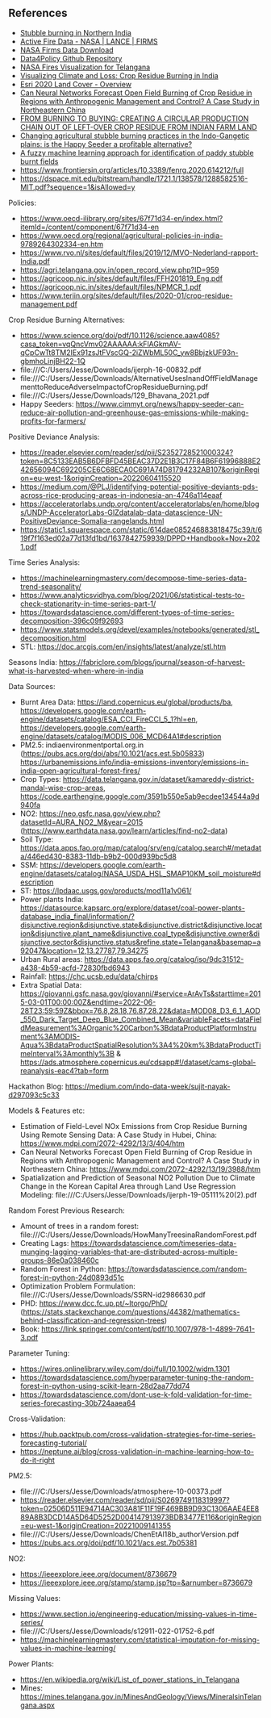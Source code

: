 ## References

- [Stubble burning in Northern India](https://earthobservatory.nasa.gov/images/84680/stubble-burning-in-northern-india)
- [Active Fire Data - NASA | LANCE | FIRMS](https://firms.modaps.eosdis.nasa.gov/active_fire/)
- [NASA Firms Data Download](https://firms.modaps.eosdis.nasa.gov/download/Readme.txt)
- [Data4Policy Github Repository](https://github.com/UNDP-India/Data4Policy/tree/main/References)
- [NASA Fires Visualization for Telangana](https://public.flourish.studio/visualisation/8561801/)
- [Visualizing Climate and Loss: Crop Residue Burning in India](https://histecon.fas.harvard.edu/climate-loss/crops/index.html)
- [Esri 2020 Land Cover - Overview](https://www.arcgis.com/home/item.html?id=d6642f8a4f6d4685a24ae2dc0c73d4ac)
- [Can Neural Networks Forecast Open Field Burning of Crop Residue in Regions with Anthropogenic Management and Control? A Case Study in Northeastern China](https://www.google.com/url?sa=t&rct=j&q=&esrc=s&source=web&cd=&cad=rja&uact=8&ved=2ahUKEwiri_DzyNT3AhUQzaQKHYjUCTMQFnoECAQQAQ&url=https%3A%2F%2Fwww.mdpi.com%2F2072-4292%2F13%2F19%2F3988%2Fpdf&usg=AOvVaw3CsocwhNFanF_buSX3rZoK)
- [FROM BURNING TO BUYING: CREATING A CIRCULAR PRODUCTION CHAIN OUT OF LEFT-OVER CROP RESIDUE FROM INDIAN FARM LAND](https://www.rvo.nl/sites/default/files/2019/12/MVO-Nederland-rapport-India.pdf)
- [Changing agricultural stubble burning practices in the Indo-Gangetic plains: is the Happy Seeder a profitable alternative?](https://www.tandfonline.com/doi/full/10.1080/14735903.2020.1834277)
- [A fuzzy machine learning approach for identification of paddy stubble burnt fields](https://www.researchgate.net/publication/344001377_A_fuzzy_machine_learning_approach_for_identification_of_paddy_stubble_burnt_fields)
- https://www.frontiersin.org/articles/10.3389/fenrg.2020.614212/full 
- https://dspace.mit.edu/bitstream/handle/1721.1/138578/1288582516-MIT.pdf?sequence=1&isAllowed=y

Policies:
- https://www.oecd-ilibrary.org/sites/67f71d34-en/index.html?itemId=/content/component/67f71d34-en
- https://www.oecd.org/regional/agricultural-policies-in-india-9789264302334-en.htm
- https://www.rvo.nl/sites/default/files/2019/12/MVO-Nederland-rapport-India.pdf
- https://agri.telangana.gov.in/open_record_view.php?ID=959
- https://agricoop.nic.in/sites/default/files/FFH201819_Eng.pdf
- https://agricoop.nic.in/sites/default/files/NPMCR_1.pdf
- https://www.teriin.org/sites/default/files/2020-01/crop-residue-management.pdf

Crop Residue Burning Alternatives: 
- https://www.science.org/doi/pdf/10.1126/science.aaw4085?casa_token=vqQncVmv02AAAAAA:kFlAGkmAV-qCpCwTt8TM2IEx91zsJtFVscGQ-2iZWbML50C_yw8BbjzkUF93n-gbmhoLinjBH22-1Q
- file:///C:/Users/Jesse/Downloads/ijerph-16-00832.pdf
- file:///C:/Users/Jesse/Downloads/AlternativeUsesInandOffFieldManagementtoReduceAdverseImpactofCropResidueBurning.pdf
- file:///C:/Users/Jesse/Downloads/129_Bhavana_2021.pdf 
- Happy Seeders: https://www.cimmyt.org/news/happy-seeder-can-reduce-air-pollution-and-greenhouse-gas-emissions-while-making-profits-for-farmers/

Positive Deviance Analysis:
- https://reader.elsevier.com/reader/sd/pii/S2352728521000324?token=8C5133EAB5B6DFBFD45BEAC37D2E1B3C17F84B6F61996888E242656094C692205CE6C68ECA0C691A74D81794232AB107&originRegion=eu-west-1&originCreation=20220604115520
- https://medium.com/@PLJ/identifying-potential-positive-deviants-pds-across-rice-producing-areas-in-indonesia-an-4746a114eaaf
- https://acceleratorlabs.undp.org/content/acceleratorlabs/en/home/blogs/UNDP-AcceleratorLabs-GIZdatalab-data-datascience-UN-PositiveDeviance-Somalia-rangelands.html
- https://static1.squarespace.com/static/614dae085246883818475c39/t/619f7f163ed02a77d13fd1bd/1637842759939/DPPD+Handbook+Nov+2021.pdf 

Time Series Analysis:
- https://machinelearningmastery.com/decompose-time-series-data-trend-seasonality/ 
- https://www.analyticsvidhya.com/blog/2021/06/statistical-tests-to-check-stationarity-in-time-series-part-1/
- https://towardsdatascience.com/different-types-of-time-series-decomposition-396c09f92693
- https://www.statsmodels.org/devel/examples/notebooks/generated/stl_decomposition.html
- STL: https://doc.arcgis.com/en/insights/latest/analyze/stl.htm

Seasons India: https://fabriclore.com/blogs/journal/season-of-harvest-what-is-harvested-when-where-in-india 

Data Sources:
- Burnt Area Data: https://land.copernicus.eu/global/products/ba, https://developers.google.com/earth-engine/datasets/catalog/ESA_CCI_FireCCI_5_1?hl=en, https://developers.google.com/earth-engine/datasets/catalog/MODIS_006_MCD64A1#description
- PM2.5: indiaenvironmentportal.org.in (https://pubs.acs.org/doi/abs/10.1021/acs.est.5b05833)
https://urbanemissions.info/india-emissions-inventory/emissions-in-india-open-agricultural-forest-fires/
- Crop Types: https://data.telangana.gov.in/dataset/kamareddy-district-mandal-wise-crop-areas,  https://code.earthengine.google.com/3591b550e5ab9ecdee134544a9d940fa
- NO2: https://neo.gsfc.nasa.gov/view.php?datasetId=AURA_NO2_M&year=2015 (https://www.earthdata.nasa.gov/learn/articles/find-no2-data)
- Soil Type: https://data.apps.fao.org/map/catalog/srv/eng/catalog.search#/metadata/446ed430-8383-11db-b9b2-000d939bc5d8
- SSM: https://developers.google.com/earth-engine/datasets/catalog/NASA_USDA_HSL_SMAP10KM_soil_moisture#description
- ST: https://lpdaac.usgs.gov/products/mod11a1v061/
- Power plants India: https://datasource.kapsarc.org/explore/dataset/coal-power-plants-database_india_final/information/?disjunctive.region&disjunctive.state&disjunctive.district&disjunctive.location&disjunctive.plant_name&disjunctive.coal_type&disjunctive.owner&disjunctive.sector&disjunctive.status&refine.state=Telangana&basemap=a92047&location=12,13.27787,79.34275
- Urban Rural areas: https://data.apps.fao.org/catalog/iso/9dc31512-a438-4b59-acfd-72830fbd6943
- Rainfall: https://chc.ucsb.edu/data/chirps
- Extra Spatial Data: https://giovanni.gsfc.nasa.gov/giovanni/#service=ArAvTs&starttime=2015-03-01T00:00:00Z&endtime=2022-06-28T23:59:59Z&bbox=76.8,28.18,76.87,28.22&data=MOD08_D3_6_1_AOD_550_Dark_Target_Deep_Blue_Combined_Mean&variableFacets=dataFieldMeasurement%3AOrganic%20Carbon%3BdataProductPlatformInstrument%3AMODIS-Aqua%3BdataProductSpatialResolution%3A4%20km%3BdataProductTimeInterval%3Amonthly%3B & https://ads.atmosphere.copernicus.eu/cdsapp#!/dataset/cams-global-reanalysis-eac4?tab=form

Hackathon Blog:
https://medium.com/indo-data-week/sujit-nayak-d297093c5c33 

Models & Features etc:
- Estimation of Field-Level NOx Emissions from Crop Residue Burning Using Remote Sensing Data: A Case Study in Hubei, China: https://www.mdpi.com/2072-4292/13/3/404/htm
- Can Neural Networks Forecast Open Field Burning of Crop Residue in Regions with Anthropogenic Management and Control? A Case Study in Northeastern China: https://www.mdpi.com/2072-4292/13/19/3988/htm
- Spatialization and Prediction of Seasonal NO2 Pollution Due to Climate Change in the Korean Capital Area through Land Use Regression Modeling: file:///C:/Users/Jesse/Downloads/ijerph-19-05111%20(2).pdf

Random Forest Previous Research:
- Amount of trees in a random forest: file:///C:/Users/Jesse/Downloads/HowManyTreesinaRandomForest.pdf
- Creating Lags: https://towardsdatascience.com/timeseries-data-munging-lagging-variables-that-are-distributed-across-multiple-groups-86e0a038460c
- Random Forest in Python: https://towardsdatascience.com/random-forest-in-python-24d0893d51c
- Optimization Problem Formulation: file:///C:/Users/Jesse/Downloads/SSRN-id2986630.pdf
- PHD: https://www.dcc.fc.up.pt/~ltorgo/PhD/ (https://stats.stackexchange.com/questions/44382/mathematics-behind-classification-and-regression-trees)
- Book: https://link.springer.com/content/pdf/10.1007/978-1-4899-7641-3.pdf

Parameter Tuning:
- https://wires.onlinelibrary.wiley.com/doi/full/10.1002/widm.1301
- https://towardsdatascience.com/hyperparameter-tuning-the-random-forest-in-python-using-scikit-learn-28d2aa77dd74
- https://towardsdatascience.com/dont-use-k-fold-validation-for-time-series-forecasting-30b724aaea64

Cross-Validation:
- https://hub.packtpub.com/cross-validation-strategies-for-time-series-forecasting-tutorial/
- https://neptune.ai/blog/cross-validation-in-machine-learning-how-to-do-it-right

PM2.5: 
- file:///C:/Users/Jesse/Downloads/atmosphere-10-00373.pdf
- https://reader.elsevier.com/reader/sd/pii/S0269749118319997?token=02506D511E94714AC303A81F11F19F469BB9D93C1306AAE4EE889A8B3DCD14A5D64D5252D004147913973BDB3477E116&originRegion=eu-west-1&originCreation=20221009141355
- file:///C:/Users/Jesse/Downloads/ChenEtAl18b_authorVersion.pdf
- https://pubs.acs.org/doi/pdf/10.1021/acs.est.7b05381

NO2:
- https://ieeexplore.ieee.org/document/8736679
- https://ieeexplore.ieee.org/stamp/stamp.jsp?tp=&arnumber=8736679

Missing Values:
- https://www.section.io/engineering-education/missing-values-in-time-series/
- file:///C:/Users/Jesse/Downloads/s12911-022-01752-6.pdf
- https://machinelearningmastery.com/statistical-imputation-for-missing-values-in-machine-learning/

Power Plants: 
- https://en.wikipedia.org/wiki/List_of_power_stations_in_Telangana
- Mines: https://mines.telangana.gov.in/MinesAndGeology/Views/MineralsinTelangana.aspx
